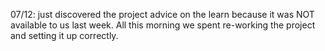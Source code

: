 07/12:
just discovered the project advice on the learn because it was NOT available to us last week. 
All this morning we spent re-working the project and setting it up correctly. 
